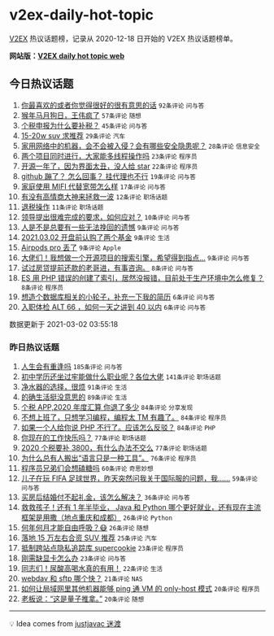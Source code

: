 # v2ex-daily-hot-topic

[V2EX](https://www.v2ex.com/) 热议话题榜，记录从 2020-12-18 日开始的 V2EX 热议话题榜单。

**网站版：[V2EX daily hot topic web](https://realleonardo.github.io/v2ex-daily-hot-topic-web/)**

## 今日热议话题

<!-- TODAY BEGIN -->

1. [你最喜欢的或者你觉得很好的很有意思的话](https://www.v2ex.com/t/757491) `92条评论` `问与答`
1. [猴年马月狗日，王伟疯了](https://www.v2ex.com/t/757489) `57条评论` `随想`
1. [个税申报为什么要补税？](https://www.v2ex.com/t/757538) `45条评论` `问与答`
1. [15-20w suv 求推荐](https://www.v2ex.com/t/757499) `29条评论` `汽车`
1. [家用网络中的机器，会不会被入侵？会有哪些安全隐患呢？](https://www.v2ex.com/t/757503) `28条评论` `信息安全`
1. [两个项目同时进行，大家能多线程操作吗](https://www.v2ex.com/t/757543) `23条评论` `程序员`
1. [开源一年了，因为界面太丑，没人给 star](https://www.v2ex.com/t/757516) `22条评论` `程序员`
1. [github 蹦了？ 怎么回事？ 挂代理也不行](https://www.v2ex.com/t/757511) `19条评论` `问与答`
1. [家庭使用 MIFI 代替宽带怎么样](https://www.v2ex.com/t/757492) `17条评论` `问与答`
1. [有没有高情商大神来拯救一波](https://www.v2ex.com/t/757531) `12条评论` `职场话题`
1. [退税操作](https://www.v2ex.com/t/757505) `11条评论` `职场话题`
1. [领导提出很难完成的要求，如何应对？](https://www.v2ex.com/t/757533) `10条评论` `问与答`
1. [人是不是总要有一些无法挽回的遗憾](https://www.v2ex.com/t/757540) `9条评论` `问与答`
1. [2021.03.02 开盘前认购了两个基金](https://www.v2ex.com/t/757523) `9条评论` `生活`
1. [Airpods pro 丢了](https://www.v2ex.com/t/757518) `9条评论` `Apple`
1. [大佬们！我想做一个开源项目的搜索引擎，希望得到指点...](https://www.v2ex.com/t/757517) `9条评论` `问与答`
1. [试过房贷提前还款的老哥进，有事咨询。](https://www.v2ex.com/t/757546) `8条评论` `问与答`
1. [ES 用 PHP 错误的创建了索引，居然没报错，目前处于生产环境中怎么修复？](https://www.v2ex.com/t/757494) `8条评论` `程序员`
1. [想造个数据库相关的小轮子，补充一下我的简历](https://www.v2ex.com/t/757497) `6条评论` `问与答`
1. [入职体检 ALT 66 ，如何一天之讲到 40 以内](https://www.v2ex.com/t/757496) `6条评论` `问与答`

数据更新于 2021-03-02 03:55:18

<!-- TODAY END -->

### 昨日热议话题

<!-- YESTERDAY BEGIN -->

1. [人生会有重逢吗](https://www.v2ex.com/t/757138) `185条评论` `问与答`
1. [初中学历还坐过牢能做什么职业呢？各位大佬](https://www.v2ex.com/t/757331) `141条评论` `职场话题`
1. [净水器的选择，很烦](https://www.v2ex.com/t/757161) `91条评论` `生活`
1. [的确生活挺没意思的](https://www.v2ex.com/t/757100) `89条评论` `生活`
1. [个税 APP,2020 年度汇算 你退了多少](https://www.v2ex.com/t/757338) `84条评论` `分享发现`
1. [不想上班了，只想学习编程，编程太 TM 有趣了。](https://www.v2ex.com/t/757097) `84条评论` `程序员`
1. [如果一个人给你说 PHP 不行了。应该怎么反驳？](https://www.v2ex.com/t/757205) `84条评论` `PHP`
1. [你现在的工作快乐吗？](https://www.v2ex.com/t/757271) `77条评论` `职场话题`
1. [2020 个税要补 3800，有什么办法不交么](https://www.v2ex.com/t/757130) `77条评论` `职场话题`
1. [为什么总有人搬出“语言只是一种工具”。](https://www.v2ex.com/t/757250) `76条评论` `程序员`
1. [程序员兄弟们会想磕糖吗](https://www.v2ex.com/t/757190) `60条评论` `奇思妙想`
1. [儿子在玩 FIFA 足球世界，昨天突然问我关于国际服的问题，我……](https://www.v2ex.com/t/757095) `59条评论` `问与答`
1. [买房后结婚付不起礼金，该怎么解决？](https://www.v2ex.com/t/757384) `36条评论` `问与答`
1. [救救孩子！还有 1 年半毕业， Java 和 Python 哪个更好就业，还有现在主流框架是用撒（地点重庆和成都）](https://www.v2ex.com/t/757354) `26条评论` `Python`
1. [何年何月才能自由呼吸？😷](https://www.v2ex.com/t/757260) `26条评论` `随想`
1. [落地 15 万左右合资 SUV 推荐](https://www.v2ex.com/t/757233) `25条评论` `汽车`
1. [抵制跨站点隐私追踪库 supercookie](https://www.v2ex.com/t/757467) `23条评论` `程序员`
1. [刚需缺显卡怎么办](https://www.v2ex.com/t/757223) `23条评论` `问与答`
1. [同志们！尿酸高喝水真的有用！](https://www.v2ex.com/t/757142) `22条评论` `生活`
1. [webdav 和 sftp 哪个快？](https://www.v2ex.com/t/757293) `21条评论` `NAS`
1. [如何让局域网里其他机器能够 ping 通 VM 的 only-host 模式](https://www.v2ex.com/t/757111) `20条评论` `程序员`
1. [老板说：“这是量子推拿。”](https://www.v2ex.com/t/757093) `20条评论` `随想`

<!-- YESTERDAY END -->

---

💡 Idea comes from [justjavac 迷渡](https://github.com/justjavac/)
